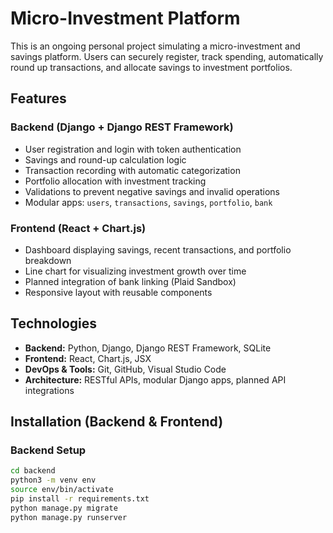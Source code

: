 # Micro-Investment Platform

This is an ongoing personal project simulating a micro-investment and savings platform. Users can securely register, track spending, automatically round up transactions, and allocate savings to investment portfolios.

## Features

### Backend (Django + Django REST Framework)

- User registration and login with token authentication
- Savings and round-up calculation logic
- Transaction recording with automatic categorization
- Portfolio allocation with investment tracking
- Validations to prevent negative savings and invalid operations
- Modular apps: `users`, `transactions`, `savings`, `portfolio`, `bank`

### Frontend (React + Chart.js)

- Dashboard displaying savings, recent transactions, and portfolio breakdown
- Line chart for visualizing investment growth over time
- Planned integration of bank linking (Plaid Sandbox)
- Responsive layout with reusable components

## Technologies

- **Backend:** Python, Django, Django REST Framework, SQLite
- **Frontend:** React, Chart.js, JSX
- **DevOps & Tools:** Git, GitHub, Visual Studio Code
- **Architecture:** RESTful APIs, modular Django apps, planned API integrations

## Installation (Backend & Frontend)

### Backend Setup

```bash
cd backend
python3 -m venv env
source env/bin/activate
pip install -r requirements.txt
python manage.py migrate
python manage.py runserver
```
